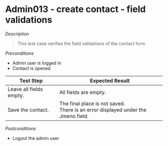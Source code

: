 # Admin013 - create contact - field validations

*Description*
>This test case verifies the field validations of the contact form


*Preconditions*
* Admin user is logged in
* Contact is opened

|Test Step|Expected Result|
|---------|---------------|
|Leave all fields empty.|All fields are empty.|
|Save the contact.|The final place is not saved.<br>There is an error displayed under the Jmeno field.|

*Postconditions*
* Logout the admin user
